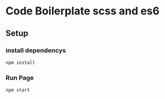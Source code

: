 # Code Boilerplate scss and es6

## Setup

### install dependencys
````
npm install
````

### Run Page 
````
npm start
````

